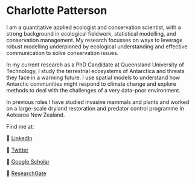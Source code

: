 # Charlotte Patterson

I am a quantitative applied ecologist and conservation scientist, with a strong background in ecological fieldwork, statistical modelling, and conservation management. My research focusses on ways to leverage robust modelling underpinned by ecological understanding and effective communication to solve conservation issues.

In my current research as a PhD Candidate at Queensland University of Technology, I study the terrestrial ecosystems of Antarctica and threats they face in a warming future. I use spatial models to understand how Antarctic communities might respond to climate change and explore methods to deal with the challenges of a very data-poor environment. 

In previous roles I have studied invasive mammals and plants and worked on a large-scale dryland restoration and predator control programme in Aotearoa New Zealand.

Find me at:

:link: [LinkedIn](https://www.linkedin.com/in/charlotte-patterson-a27a4b186/)

:link: [Twitter](https://twitter.com/Charlotterubyp)

:link: [Google Scholar](https://scholar.google.com/citations?user=RXWbC8QAAAAJ&hl=en&oi=ao)

:link: [ResearchGate](https://www.researchgate.net/profile/Charlotte-Patterson)
